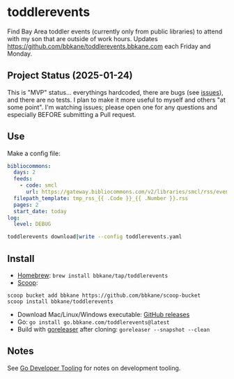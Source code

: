 # toddlerevents

Find Bay Area toddler events (currently only from public libraries) to attend with my son that are outside of work hours. Updates https://github.com/bbkane/toddlerevents.bbkane.com each Friday and Monday.

## Project Status (2025-01-24)

This is "MVP" status... everythings hardcoded, there are bugs (see [issues]([url](https://github.com/bbkane/toddlerevents/issues))), and there are no tests. I plan to make it more useful to myself and others "at some point". I'm watching issues; please open one for any questions and especially BEFORE submitting a Pull request.

## Use

Make a config file:

```yaml
bibliocommons:
  days: 2
  feeds:
    - code: smcl
      url: https://gateway.bibliocommons.com/v2/libraries/smcl/rss/events?audiences=564274cf4d0090f742000016%2C564274cf4d0090f742000011&startDate=2025-01-10&endDate=2025-01-13
  filepath_template: tmp_rss_{{ .Code }}_{{ .Number }}.rss
  pages: 2
  start_date: today
log:
  level: DEBUG
```

```bash
toddlerevents download|write --config toddlerevents.yaml
```

## Install

- [Homebrew](https://brew.sh/): `brew install bbkane/tap/toddlerevents`
- [Scoop](https://scoop.sh/):

```
scoop bucket add bbkane https://github.com/bbkane/scoop-bucket
scoop install bbkane/toddlerevents
```

- Download Mac/Linux/Windows executable: [GitHub releases](https://github.com/bbkane/toddlerevents/releases)
- Go: `go install go.bbkane.com/toddlerevents@latest`
- Build with [goreleaser](https://goreleaser.com/) after cloning: `goreleaser --snapshot --clean`

## Notes

See [Go Developer Tooling](https://www.bbkane.com/blog/go-developer-tooling/) for notes on development tooling.
